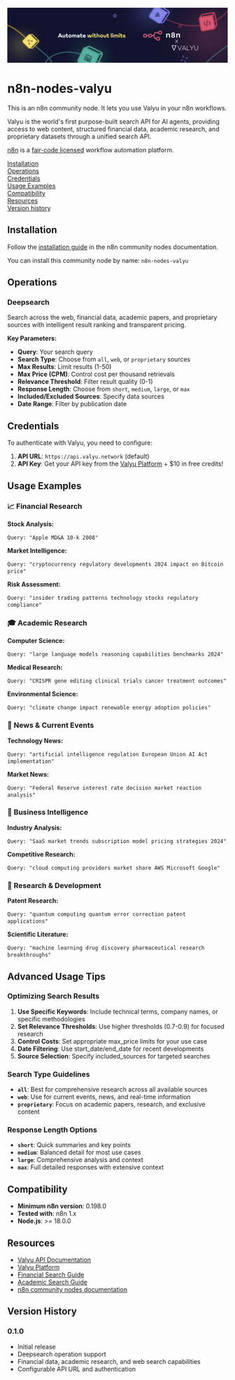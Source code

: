 ![Banner image](https://raw.githubusercontent.com/valyu-network/n8n-nodes-valyu/main/n8n-valyu.png)

# n8n-nodes-valyu

This is an n8n community node. It lets you use Valyu in your n8n workflows.

Valyu is the world's first purpose-built search API for AI agents, providing access to web content, structured financial data, academic research, and proprietary datasets through a unified search API.

[n8n](https://n8n.io/) is a [fair-code licensed](https://docs.n8n.io/reference/license/) workflow automation platform.

[Installation](#installation)  
[Operations](#operations)  
[Credentials](#credentials)  
[Usage Examples](#usage-examples)  
[Compatibility](#compatibility)  
[Resources](#resources)  
[Version history](#version-history)

## Installation

Follow the [installation guide](https://docs.n8n.io/integrations/community-nodes/installation/) in the n8n community nodes documentation.

You can install this community node by name: `n8n-nodes-valyu`

## Operations

### Deepsearch
Search across the web, financial data, academic papers, and proprietary sources with intelligent result ranking and transparent pricing.

**Key Parameters:**
- **Query**: Your search query
- **Search Type**: Choose from `all`, `web`, or `proprietary` sources
- **Max Results**: Limit results (1-50)
- **Max Price (CPM)**: Control cost per thousand retrievals
- **Relevance Threshold**: Filter result quality (0-1)
- **Response Length**: Choose from `short`, `medium`, `large`, or `max`
- **Included/Excluded Sources**: Specify data sources
- **Date Range**: Filter by publication date

## Credentials

To authenticate with Valyu, you need to configure:

1. **API URL**: `https://api.valyu.network` (default)
2. **API Key**: Get your API key from the [Valyu Platform](https://platform.valyu.network/) + $10 in free credits!

## Usage Examples

### 📈 Financial Research

**Stock Analysis:**
```
Query: "Apple MD&A 10-k 2008"
```

**Market Intelligence:**
```
Query: "cryptocurrency regulatory developments 2024 impact on Bitcoin price"
```

**Risk Assessment:**
```
Query: "insider trading patterns technology stocks regulatory compliance"
```

### 🎓 Academic Research

**Computer Science:**
```
Query: "large language models reasoning capabilities benchmarks 2024"
```

**Medical Research:**
```
Query: "CRISPR gene editing clinical trials cancer treatment outcomes"
```

**Environmental Science:**
```
Query: "climate change impact renewable energy adoption policies"
```

### 📰 News & Current Events

**Technology News:**
```
Query: "artificial intelligence regulation European Union AI Act implementation"
```

**Market News:**
```
Query: "Federal Reserve interest rate decision market reaction analysis"
```

### 💼 Business Intelligence

**Industry Analysis:**
```
Query: "SaaS market trends subscription model pricing strategies 2024"
```

**Competitive Research:**
```
Query: "cloud computing providers market share AWS Microsoft Google"
```

### 🔬 Research & Development

**Patent Research:**
```
Query: "quantum computing quantum error correction patent applications"
```

**Scientific Literature:**
```
Query: "machine learning drug discovery pharmaceutical research breakthroughs"
```

## Advanced Usage Tips

### Optimizing Search Results

1. **Use Specific Keywords**: Include technical terms, company names, or specific methodologies
2. **Set Relevance Thresholds**: Use higher thresholds (0.7-0.9) for focused research
3. **Control Costs**: Set appropriate max_price limits for your use case
4. **Date Filtering**: Use start_date/end_date for recent developments
5. **Source Selection**: Specify included_sources for targeted searches

### Search Type Guidelines

- **`all`**: Best for comprehensive research across all available sources
- **`web`**: Use for current events, news, and real-time information
- **`proprietary`**: Focus on academic papers, research, and exclusive content

### Response Length Options

- **`short`**: Quick summaries and key points
- **`medium`**: Balanced detail for most use cases
- **`large`**: Comprehensive analysis and context
- **`max`**: Full detailed responses with extensive context

## Compatibility

- **Minimum n8n version**: 0.198.0
- **Tested with**: n8n 1.x
- **Node.js**: >= 18.0.0

## Resources

* [Valyu API Documentation](https://docs.valyu.network/)
* [Valyu Platform](https://platform.valyu.network/)
* [Financial Search Guide](https://docs.valyu.network/finance)
* [Academic Search Guide](https://docs.valyu.network/academic)
* [n8n community nodes documentation](https://docs.n8n.io/integrations/community-nodes/)

## Version History

### 0.1.0
- Initial release
- Deepsearch operation support
- Financial data, academic research, and web search capabilities
- Configurable API URL and authentication